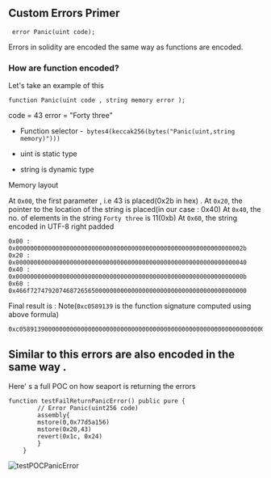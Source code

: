 ## Custom Errors Primer 

```solidity
 error Panic(uint code);
```

Errors in solidity are encoded the same way as functions are encoded.
### How are function encoded?
Let's take an example of this 

```
function Panic(uint code , string memory error );
```
code = 43
error = "Forty three"
- Function selector -` bytes4(keccak256(bytes("Panic(uint,string memory)")))`

- uint is static type 
- string is dynamic type 

Memory layout 

At `0x00`, the first parameter , i.e 43 is placed(0x2b in hex) . 
At `0x20`, the pointer to the location of the string is placed(in our case : 0x40)
At `0x40`, the no. of elements in the string `Forty three` is 11(0xb)
At `0x60`, the string encoded in UTF-8 right padded
```
0x00 : 0x000000000000000000000000000000000000000000000000000000000000002b
0x20 : 0x0000000000000000000000000000000000000000000000000000000000000040
0x40 : 0x000000000000000000000000000000000000000000000000000000000000000b
0x60 : 0x466f727479207468726565000000000000000000000000000000000000000000
```
Final result is :
Note(`0xc0589139` is the function signature computed using above formula)
```
0xc0589139000000000000000000000000000000000000000000000000000000000000002b0000000000000000000000000000000000000000000000000000000000000040000000000000000000000000000000000000000000000000000000000000000b466f727479207468726565000000000000000000000000000000000000000000
```

## Similar to this errors are also encoded in the same way . 

Here' s a full POC on how seaport is returning the errors 

```
function testFailReturnPanicError() public pure {
        // Error Panic(uint256 code)
        assembly{
        mstore(0,0x77d5a156)
        mstore(0x20,43)
        revert(0x1c, 0x24)
        }
    }

```

![testPOCPanicError](https://user-images.githubusercontent.com/91280922/218412590-d95f8842-0f7f-4ae0-b274-a23116e01de2.png)

